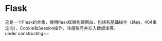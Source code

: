 # Flask  
  
这是一个Flask的合集，使用flask框架构建网站，包括有基础操作（路由，404重定向）、Cookie和Session操作、注册账号并存入数据库等。  
under constructing~~  
